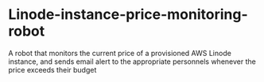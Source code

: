 # Linode-instance-price-monitoring-robot
A robot that monitors the current price of a provisioned AWS Linode instance, and sends email alert to the appropriate personnels whenever the price exceeds their budget 
